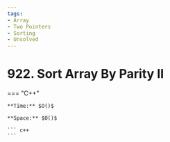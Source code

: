 ```yaml
---
tags:
- Array
- Two Pointers
- Sorting
- Unsolved
---
```



# 922. Sort Array By Parity II

=== "C++"

    **Time:** $O()$

    **Space:** $O()$

    ``` c++
    ```